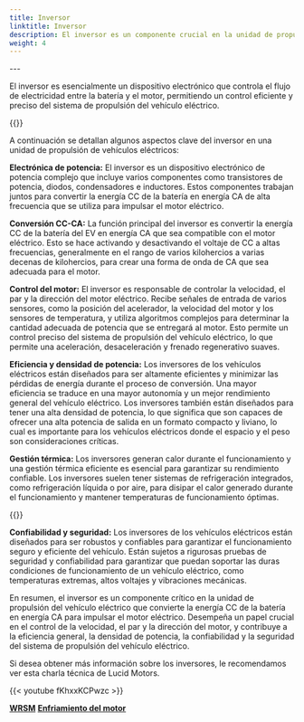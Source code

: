 ```yaml
---
title: Inversor
linktitle: Inversor
description: El inversor es un componente crucial en la unidad de propulsión de un vehículo eléctrico (EV). Es responsable de convertir la electricidad de corriente continua (CC) almacenada en la batería del vehículo en electricidad de corriente alterna (CA), que luego se utiliza para alimentar el motor eléctrico que impulsa las ruedas del vehículo eléctrico.
weight: 4
---
```

<!-- markdownlint-disable MD033 -->---

El inversor es esencialmente un dispositivo electrónico que controla el flujo de electricidad entre la batería y el motor, permitiendo un control eficiente y preciso del sistema de propulsión del vehículo eléctrico.

{{<evkxdisplayaddarticle />}}

A continuación se detallan algunos aspectos clave del inversor en una unidad de propulsión de vehículos eléctricos:

**Electrónica de potencia:** El inversor es un dispositivo electrónico de potencia complejo que incluye varios componentes como transistores de potencia, diodos, condensadores e inductores. Estos componentes trabajan juntos para convertir la energía CC de la batería en energía CA de alta frecuencia que se utiliza para impulsar el motor eléctrico.

**Conversión CC-CA:** La función principal del inversor es convertir la energía CC de la batería del EV en energía CA que sea compatible con el motor eléctrico. Esto se hace activando y desactivando el voltaje de CC a altas frecuencias, generalmente en el rango de varios kilohercios a varias decenas de kilohercios, para crear una forma de onda de CA que sea adecuada para el motor.

**Control del motor:** El inversor es responsable de controlar la velocidad, el par y la dirección del motor eléctrico. Recibe señales de entrada de varios sensores, como la posición del acelerador, la velocidad del motor y los sensores de temperatura, y utiliza algoritmos complejos para determinar la cantidad adecuada de potencia que se entregará al motor. Esto permite un control preciso del sistema de propulsión del vehículo eléctrico, lo que permite una aceleración, desaceleración y frenado regenerativo suaves.

**Eficiencia y densidad de potencia:** Los inversores de los vehículos eléctricos están diseñados para ser altamente eficientes y minimizar las pérdidas de energía durante el proceso de conversión. Una mayor eficiencia se traduce en una mayor autonomía y un mejor rendimiento general del vehículo eléctrico. Los inversores también están diseñados para tener una alta densidad de potencia, lo que significa que son capaces de ofrecer una alta potencia de salida en un formato compacto y liviano, lo cual es importante para los vehículos eléctricos donde el espacio y el peso son consideraciones críticas.

**Gestión térmica:** Los inversores generan calor durante el funcionamiento y una gestión térmica eficiente es esencial para garantizar su rendimiento confiable. Los inversores suelen tener sistemas de refrigeración integrados, como refrigeración líquida o por aire, para disipar el calor generado durante el funcionamiento y mantener temperaturas de funcionamiento óptimas.

{{<evkxdisplayaddarticle />}}

**Confiabilidad y seguridad:** Los inversores de los vehículos eléctricos están diseñados para ser robustos y confiables para garantizar el funcionamiento seguro y eficiente del vehículo. Están sujetos a rigurosas pruebas de seguridad y confiabilidad para garantizar que puedan soportar las duras condiciones de funcionamiento de un vehículo eléctrico, como temperaturas extremas, altos voltajes y vibraciones mecánicas.

En resumen, el inversor es un componente crítico en la unidad de propulsión del vehículo eléctrico que convierte la energía CC de la batería en energía CA para impulsar el motor eléctrico. Desempeña un papel crucial en el control de la velocidad, el par y la dirección del motor, y contribuye a la eficiencia general, la densidad de potencia, la confiabilidad y la seguridad del sistema de propulsión del vehículo eléctrico.

Si desea obtener más información sobre los inversores, le recomendamos ver esta charla técnica de Lucid Motors.

{{< youtube fKhxxKCPwzc >}}


<div class="mt-3 mb-3">
     <a href="../wrsm/" class="text-decoration-none text-black"><strong><i class="bi-arrow-left"></i> WRSM</strong></a>
     <a href="../cooling/" class="text-decoration-none text-black float-end"><strong>Enfriamiento del motor<i class="bi-arrow-right"></i></strong></a>
</div>
